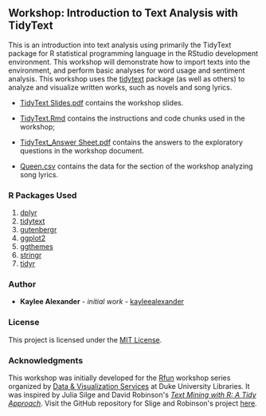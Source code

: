 ## Workshop: Introduction to Text Analysis with TidyText

This is an introduction into text analysis using primarily the TidyText package for R statistical programming language in the RStudio development environment. This workshop will demonstrate how to import texts into the environment, and perform basic analyses for word usage and sentiment analysis. This workshop uses the [tidytext](https://www.tidytextmining.com/) package (as well as others) to analyze and visualize written works, such as novels and song lyrics. 

- [TidyText Slides.pdf](https://github.com/kayleealexander/TidyText/blob/master/TidyText%20Slides.pdf) contains the workshop slides. 

- [TidyText.Rmd](https://github.com/kayleealexander/TidyText/blob/master/TidyText.Rmd) contains the instructions and code chunks used in the workshop; 

- [TidyText_Answer Sheet.pdf](https://github.com/kayleealexander/TidyText/blob/master/TidyText_%20Answer%20Sheet.pdf) contains the answers to the exploratory questions in the workshop document. 

- [Queen.csv](https://github.com/kayleealexander/TidyText/blob/master/Queen.csv) contains the data for the section of the workshop analyzing song lyrics. 

### R Packages Used

1. [dplyr](https://dplyr.tidyverse.org/)
2. [tidytext](https://cran.r-project.org/web/packages/tidytext/vignettes/tidytext.html)
3. [gutenbergr](https://cran.r-project.org/web/packages/gutenbergr/vignettes/intro.html)
4. [ggplot2](https://ggplot2.tidyverse.org/)
5. [ggthemes](https://www.rdocumentation.org/packages/ggthemes/versions/3.5.0)
6. [stringr](https://cran.r-project.org/web/packages/stringr/vignettes/stringr.html)
7. [tidyr](https://tidyr.tidyverse.org/)

### Author

* **Kaylee Alexander** - *initial work* -  [kayleealexander](https://github.com/kayleealexander)

### License

This project is licensed under the [MIT License](https://github.com/kayleealexander/TidyText/blob/master/LICENSE).

### Acknowledgments

This workshop was initially developed for the [Rfun](http://rfun.library.duke.edu) workshop series organized by [Data & Visualization Services](https://github.com/data-and-visualization) at Duke University Libraries. It was inspired by Julia Silge and David Robinson's [*Text Mining with R: A Tidy Approach*](https://www.tidytextmining.com/). Visit the GitHub repository for Slige and Robinson's project [here](https://github.com/dgrtwo/tidy-text-mining).
